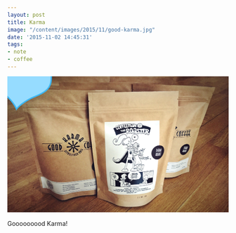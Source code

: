 ```yaml
---
layout: post
title: Karma
image: "/content/images/2015/11/good-karma.jpg"
date: '2015-11-02 14:45:31'
tags:
- note
- coffee
---
```


![Good Karma Coffee](/content/images/2015/11/good-karma.jpg)

Gooooooood Karma!
